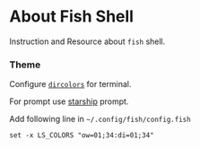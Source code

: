 # About Fish Shell

Instruction and Resource about `fish` shell.

### Theme

Configure [`dircolors`](http://www.bigsoft.co.uk/blog/2007/04/11/configuring-ls_colors) for terminal.

For prompt use [starship](https://starship.rs/) prompt.

Add following line in `~/.config/fish/config.fish`

```fish
set -x LS_COLORS "ow=01;34:di=01;34"
```
